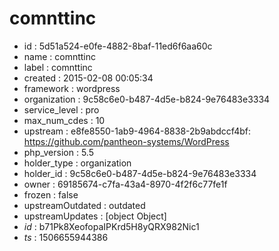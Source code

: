 # comnttinc


 - id : 5d51a524-e0fe-4882-8baf-11ed6f6aa60c
 - name : comnttinc
 - label : comnttinc
 - created : 2015-02-08 00:05:34
 - framework : wordpress
 - organization : 9c58c6e0-b487-4d5e-b824-9e76483e3334
 - service_level : pro
 - max_num_cdes : 10
 - upstream : e8fe8550-1ab9-4964-8838-2b9abdccf4bf: https://github.com/pantheon-systems/WordPress
 - php_version : 5.5
 - holder_type : organization
 - holder_id : 9c58c6e0-b487-4d5e-b824-9e76483e3334
 - owner : 69185674-c7fa-43a4-8970-4f2f6c77fe1f
 - frozen : false
 - upstreamOutdated : outdated
 - upstreamUpdates : [object Object]
 - _id_ : b71Pk8XeofopaIPKrd5H8yQRX982Nic1
 - _ts_ : 1506655944386
